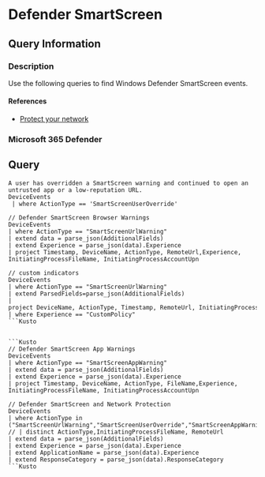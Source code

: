 # Defender SmartScreen


## Query Information

### Description

Use the following queries to find Windows Defender SmartScreen events.


#### References

- [Protect your network](https://learn.microsoft.com/en-us/microsoft-365/security/defender-endpoint/network-protection?view=o365-worldwide)


### Microsoft 365 Defender


## Query

```Kusto
A user has overridden a SmartScreen warning and continued to open an untrusted app or a low-reputation URL.
DeviceEvents
 | where ActionType == 'SmartScreenUserOverride' 
```


```Kusto
// Defender SmartScreen Browser Warnings
DeviceEvents
| where ActionType == "SmartScreenUrlWarning"
| extend data = parse_json(AdditionalFields)
| extend Experience = parse_json(data).Experience
| project Timestamp, DeviceName, ActionType, RemoteUrl,Experience, InitiatingProcessFileName, InitiatingProcessAccountUpn
```

```Kusto
// custom indicators
DeviceEvents 
| where ActionType == "SmartScreenUrlWarning"
| extend ParsedFields=parse_json(AdditionalFields)
| project DeviceName, ActionType, Timestamp, RemoteUrl, InitiatingProcessFileName, Experience=tostring(ParsedFields.Experience)
| where Experience == "CustomPolicy"
```Kusto


```Kusto
// Defender SmartScreen App Warnings
DeviceEvents
| where ActionType == "SmartScreenAppWarning"
| extend data = parse_json(AdditionalFields)
| extend Experience = parse_json(data).Experience
| project Timestamp, DeviceName, ActionType, FileName,Experience, InitiatingProcessFileName, InitiatingProcessAccountUpn
```

```Kusto
// Defender SmartScreen and Network Protection
DeviceEvents
| where ActionType in ("SmartScreenUrlWarning","SmartScreenUserOverride","SmartScreenAppWarning","ExploitGuardNetworkProtectionAudited","ExploitGuardNetworkProtectionBlocked")
// | distinct ActionType,InitiatingProcessFileName, RemoteUrl
| extend data = parse_json(AdditionalFields)
| extend Experience = parse_json(data).Experience
| extend ApplicationName = parse_json(data).Experience
| extend ResponseCategory = parse_json(data).ResponseCategory
```Kusto

